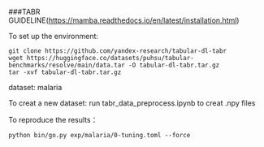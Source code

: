 ###TABR GUIDELINE(https://mamba.readthedocs.io/en/latest/installation.html)

To set up the environment:
```
git clone https://github.com/yandex-research/tabular-dl-tabr
wget https://huggingface.co/datasets/puhsu/tabular-benchmarks/resolve/main/data.tar -O tabular-dl-tabr.tar.gz
tar -xvf tabular-dl-tabr.tar.gz
```

dataset: malaria

To creat a new dataset:
run tabr_data_preprocess.ipynb to creat .npy files  


To reproduce the results：
```
python bin/go.py exp/malaria/0-tuning.toml --force
```
